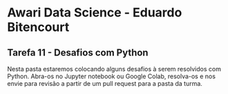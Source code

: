 # Awari Data Science - Eduardo Bitencourt
## Tarefa 11 - Desafios com Python
Nesta pasta estaremos colocando alguns desafios à serem resolvidos com Python. Abra-os no Jupyter notebook ou Google Colab, resolva-os e nos envie para revisão a partir de um pull request para a pasta da turma.

